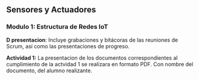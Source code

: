 ## Sensores y Actuadores
### Modulo 1: Estructura de Redes IoT 

**D presentacion**: Incluye grabaciones y bitácoras de las reuniones de Scrum, así como las presentaciones de progreso.

**Actividad 1:** 
La presentacion de los documentos correspondientes al cumplimiento de la actvidad 1 se realizara en formato PDF. Con nombre del documento, del alumno realizante. 